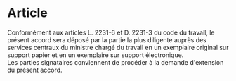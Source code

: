 # Article

  
Conformément aux articles L. 2231-6 et D. 2231-3 du code du travail, le présent accord sera déposé par la partie la plus diligente auprès des services centraux du ministre chargé du travail en un exemplaire original sur support papier et en un exemplaire sur support électronique.  
Les parties signataires conviennent de procéder à la demande d'extension du présent accord.

